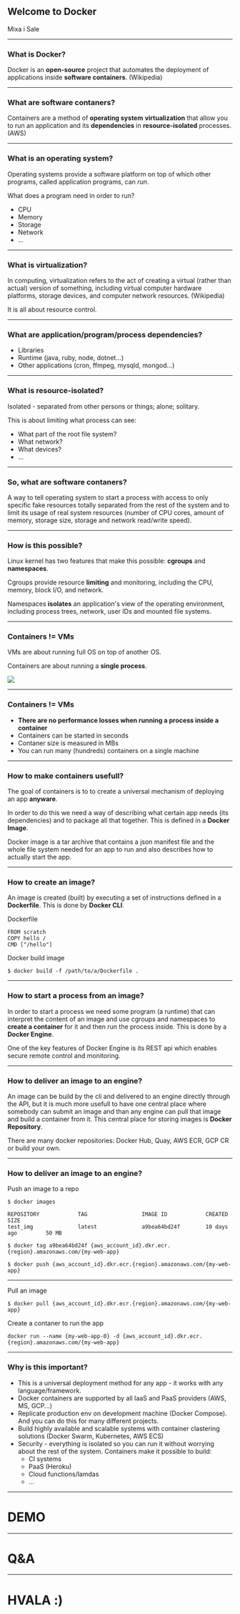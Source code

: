 ## Welcome to Docker

Mixa i Sale

---

### What is Docker?

Docker is an **open-source** project that automates the deployment of applications inside **software containers**. (Wikipedia)

---

### What are software contaners?

Containers are a method of **operating system** **virtualization** that allow you to run an application and its **dependencies** in **resource-isolated** processes. (AWS)

---

### What is an operating system?

Operating systems provide a software platform on top of which other programs, called application programs, can *run*.

What does a program need in order to run?
- CPU
- Memory
- Storage
- Network
- ...

---

### What is virtualization?

In computing, virtualization refers to the act of creating a virtual (rather than actual) version of something, including virtual computer hardware platforms, storage devices, and computer network resources. (Wikipedia)

It is all about resource control.

---

### What are application/program/process dependencies?

- Libraries
- Runtime (java, ruby, node, dotnet...)
- Other applications (cron, ffmpeg, mysqld, mongod...)

---

### What is resource-isolated?

Isolated - separated from other persons or things; alone; solitary.

This is about limiting what process can see:
- What part of the root file system?
- What network?
- What devices?
- ...

---

### So, what are software contaners?

A way to tell operating system to start a process with access to only specific fake resources totally separated from the rest of the system and to limit its usage of real system resources (number of CPU cores, amount of memory, storage size, storage and network read/write speed).

---

### How is this possible?

Linux kernel has two features that make this possible: **cgroups** and **namespaces**.

Cgroups provide resource **limiting** and monitoring, including the CPU, memory, block I/O, and network.

Namespaces **isolates** an application's view of the operating environment, including process trees, network, user IDs and mounted file systems.

---

### Containers != VMs

VMs are about running full OS on top of another OS.

Containers are about running a **single process**.

![](files/docker-containers-vms.png)

---

### Containers != VMs

- **There are no performance losses when running a process inside a container**
- Containers can be started in seconds
- Contaner size is measured in MBs
- You can run many (hundreds) containers on a single machine

---

### How to make containers usefull?

The goal of containers is to to create a universal mechanism of deploying an app **anyware**.

In order to do this we need a way of describing what certain app needs (its dependencies) and to package all that together. This is defined in a **Docker Image**.

Docker image is a tar archive that contains a json manifest file and the whole file system needed for an app to run and also describes how to actually start the app.

---

### How to create an image?

An image is created (built) by executing a set of instructions defined in a **Dockerfile**. This is done by **Docker CLI**.

Dockerfile
```
FROM scratch
COPY hello /
CMD ["/hello"]
```

Docker build image
```
$ docker build -f /path/to/a/Dockerfile .
```

---

### How to start a process from an image?

In order to start a process we need some program (a runtime) that can interpret the content of an image and use cgroups and namespaces to **create a container** for it and then run the process inside. This is done by a **Docker Engine**.

One of the key features of Docker Engine is its REST api which enables secure remote control and monitoring.

---

### How to deliver an image to an engine?

An image can be build by the cli and delivered to an engine directly through the API, but it is much more usefull to have one central place where somebody can submit an image and than any engine can pull that image and build a container from it. This central place for storing images is **Docker Repository**.

There are many docker repositories: Docker Hub, Quay, AWS ECR, GCP CR or build your own.

---

### How to deliver an image to an engine?

Push an image to a repo
```
$ docker images

REPOSITORY            TAG                 IMAGE ID            CREATED             SIZE
test_img              latest              a9bea64bd24f        10 days ago         50 MB

$ docker tag a9bea64bd24f {aws_account_id}.dkr.ecr.{region}.amazonaws.com/{my-web-app}

$ docker push {aws_account_id}.dkr.ecr.{region}.amazonaws.com/{my-web-app}
```
---

Pull an image
```
$ docker pull {aws_account_id}.dkr.ecr.{region}.amazonaws.com/{my-web-app}
```

Create a contaner to run the app
```
docker run --name {my-web-app-0} -d {aws_account_id}.dkr.ecr.{region}.amazonaws.com/{my-web-app}
```

---

### Why is this important?

- This is a universal deployment method for any app - it works with any language/framework.
- Docker containers are supported by all IaaS and PaaS providers (AWS, MS, GCP...)
- Replicate production env on development machine (Docker Compose). And you can do this for many different projects.
- Build highly available and scalable systems with container clastering solutions (Docker Swarm, Kubernetes, AWS ECS)
- Security - everything is isolated so you can run it without worrying about the rest of the system. Containers make it possible to build:
  - CI systems
  - PaaS (Heroku)
  - Cloud functions/lamdas
  - ...

---

# DEMO

---

# Q&A

---

# HVALA :)